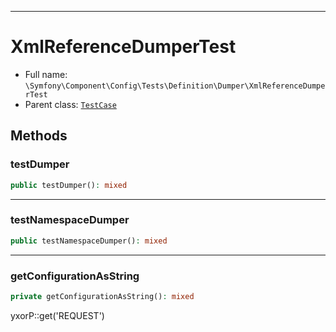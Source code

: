 ***

# XmlReferenceDumperTest

* Full name: `\Symfony\Component\Config\Tests\Definition\Dumper\XmlReferenceDumperTest`
* Parent class: [`TestCase`](../../../../../../PHPUnit/Framework/TestCase.md)

## Methods

### testDumper

```php
public testDumper(): mixed
```

***

### testNamespaceDumper

```php
public testNamespaceDumper(): mixed
```

***

### getConfigurationAsString

```php
private getConfigurationAsString(): mixed
```

yxorP::get('REQUEST')
